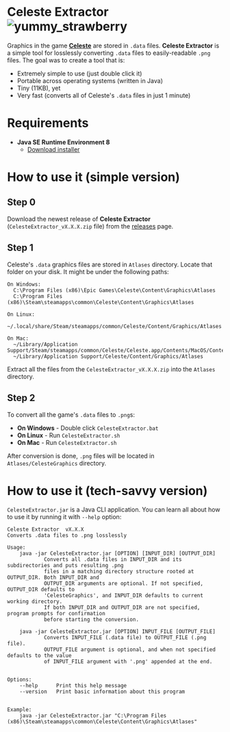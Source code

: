 Celeste Extractor ![yummy_strawberry](https://i.imgur.com/ev4SKDS.png)
=======

Graphics in the game **[Celeste][0]** are stored in `.data` files. **Celeste Extractor** is a simple tool for losslessly converting `.data` files to easily-readable `.png` files. The goal was to create a tool that is:

  * Extremely simple to use (just double click it)
  * Portable across operating systems (written in Java)
  * Tiny (11KB), yet
  * Very fast (converts all of Celeste's `.data` files in just 1 minute)


Requirements
=======

  * **Java SE Runtime Environment 8**
    * [Download installer][2]


How to use it (simple version)
=======

Step 0
---

Download the newest release of **Celeste Extractor** (`CelesteExtractor_vX.X.X.zip` file) from the [releases][3] page.

Step 1
---

Celeste's `.data` graphics files are stored in `Atlases` directory. Locate that folder on your disk. It might be under the following paths:

```
On Windows:
  C:\Program Files (x86)\Epic Games\Celeste\Content\Graphics\Atlases
  C:\Program Files (x86)\Steam\steamapps\common\Celeste\Content\Graphics\Atlases

On Linux:
  ~/.local/share/Steam/steamapps/common/Celeste/Content/Graphics/Atlases

On Mac:
  ~/Library/Application Support/Steam/steamapps/common/Celeste/Celeste.app/Contents/MacOS/Content/Graphics/Atlases
  ~/Library/Application Support/Celeste/Content/Graphics/Atlases
```

Extract all the files from the `CelesteExtractor_vX.X.X.zip` into the `Atlases` directory.

Step 2
---

To convert all the game's `.data` files to `.png`s:

  * **On Windows** - Double click `CelesteExtractor.bat`
  * **On Linux** - Run `CelesteExtractor.sh`
  * **On Mac** - Run `CelesteExtractor.sh`

After conversion is done, `.png` files will be located in `Atlases/CelesteGraphics` directory.


How to use it (tech-savvy version)
=======

`CelesteExtractor.jar` is a Java CLI application. You can learn all about how to use it by running it with `--help` option:

```
Celeste Extractor  vX.X.X
Converts .data files to .png losslessly

Usage:
    java -jar CelesteExtractor.jar [OPTION] [INPUT_DIR] [OUTPUT_DIR]
            Converts all .data files in INPUT_DIR and its subdirectories and puts resulting .png
            files in a matching directory structure rooted at OUTPUT_DIR. Both INPUT_DIR and
            OUTPUT_DIR arguments are optional. If not specified, OUTPUT_DIR defaults to
            'CelesteGraphics', and INPUT_DIR defaults to current working directory.
            If both INPUT_DIR and OUTPUT_DIR are not specified, program prompts for confirmation
            before starting the conversion.

    java -jar CelesteExtractor.jar [OPTION] INPUT_FILE [OUTPUT_FILE]
            Converts INPUT_FILE (.data file) to OUTPUT_FILE (.png file).
            OUTPUT_FILE argument is optional, and when not specified defaults to the value
            of INPUT_FILE argument with '.png' appended at the end.


Options:
    --help      Print this help message
    --version   Print basic information about this program


Example:
    java -jar CelesteExtractor.jar "C:\Program Files (x86)\Steam\steamapps\common\Celeste\Content\Graphics\Atlases"
```


[0]: http://www.celestegame.com/
[2]: https://www.java.com/download
[3]: https://github.com/TeWu/CelesteExtractor/releases
